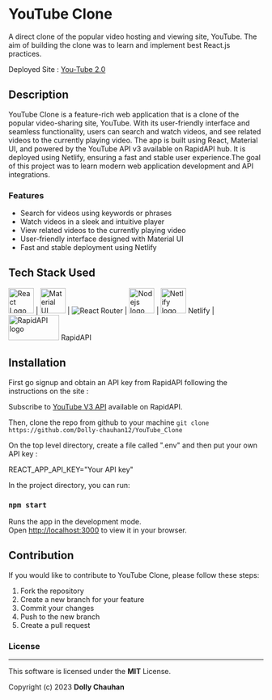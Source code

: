 # YouTube Clone
A direct clone of the popular video hosting and viewing site, YouTube. The aim of building the clone was to learn and implement best React.js practices.

Deployed Site : [You-Tube 2.0](https://youtube-clone-by-dolly.netlify.app/)


## Description
 YouTube Clone is a feature-rich web application that is a clone of the popular video-sharing site, YouTube. With its user-friendly interface and seamless functionality, users can search and watch videos, and see related videos to the currently playing video. The app is built using React, Material UI, and powered by the YouTube API v3 available on RapidAPI hub. It is deployed using Netlify, ensuring a fast and stable user experience.The goal of this project was to learn modern web application development and API integrations.

### Features
- Search for videos using keywords or phrases
- Watch videos in a sleek and intuitive player
- View related videos to the currently playing video
- User-friendly interface designed with Material UI
- Fast and stable deployment using Netlify

## Tech Stack Used
<img src="https://cdn.worldvectorlogo.com/logos/react-2.svg"  alt="React Logo" width="50" height="50">  \|  <img src="https://cdn.worldvectorlogo.com/logos/material-ui-1.svg" alt="Material UI logo" height="50" width="50">  \|  <img src="https://reactrouter.com/_brand/react-router-color.svg"  alt="React Router">  \|  <img src="https://cdn.worldvectorlogo.com/logos/nodejs-1.svg" alt="Nodejs logo" height ="50" width="50">  \|  <img src="https://cdn.worldvectorlogo.com/logos/netlify.svg" alt="Netlify logo" height="50" width="50" > Netlify  \|  <img src="https://rapidapi.com/wp-content/uploads/2020/07/Rapid_Logo_Primary.svg" alt="RapidAPI logo" height="50" width="100"> RapidAPI



## Installation

First go signup and obtain an API key from RapidAPI following the instructions on the site : 

Subscribe to [YouTube V3 API](https://rapidapi.com/ytdlfree/api/youtube-v31) available on RapidAPI.

Then, clone the repo from github to your machine
 `git clone https://github.com/Dolly-chauhan12/YouTube_Clone`

On the top level directory, create a file called ".env" and then put your own API key :
 
  REACT_APP_API_KEY="Your API key"
  
In the project directory, you can run:

### `npm start`

Runs the app in the development mode.\
Open [http://localhost:3000](http://localhost:3000) to view it in your browser.


## Contribution
If you would like to contribute to YouTube Clone, please follow these steps:

1. Fork the repository
2. Create a new branch for your feature
3. Commit your changes
4. Push to the new branch
5. Create a pull request

### License
---
This software is licensed under the <b>MIT</b> License.

Copyright (c) 2023 **Dolly Chauhan**
